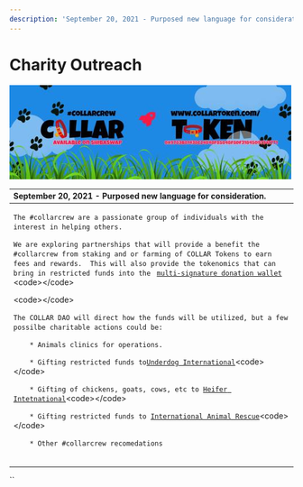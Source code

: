 ```yaml
---
description: 'September 20, 2021 - Purposed new language for consideration.'
---
```


# Charity Outreach

![](../.gitbook/assets/1080x360.jpg)

<table>
  <thead>
    <tr>
      <th style="text-align:left">September 20, 2021 - Purposed new language for consideration.</th>
    </tr>
  </thead>
  <tbody>
    <tr>
      <td style="text-align:left">
        <p><code>The #collarcrew are a passionate group of individuals with the interest in helping others.</code>
        </p>
        <p><code>We are exploring partnerships that will provide a benefit the #collarcrew from staking and or farming of COLLAR Tokens to earn fees and rewards.  This will also provide the tokenomics that can bring in restricted funds into the </code>
          <a
          href="../community/community-engagment/multi-signature-donation-wallet.md"><code>multi-signature donation wallet</code>
            </a>&lt;code&gt;&lt;/code&gt;</p>
        <p>&lt;code&gt;&lt;/code&gt;</p>
        <p><code>The COLLAR DAO will direct how the funds will be utilized, but a few possilbe charitable actions could be:</code>
        </p>
        <p><code>    * Animals clinics for operations.</code>
        </p>
        <p><code>    * Gifting restricted funds to</code><a href="https://www.theunderdog.org/"><code>Underdog International</code></a>&lt;code&gt;&lt;/code&gt;</p>
        <p><code>    * Gifting of chickens, goats, cows, etc to </code><a href="https://www.heifer.org/gift-catalog/animals/index.html?msource=KIK1E21BS0001&amp;gclid=CjwKCAjw7rWKBhAtEiwAJ3CWLJE9fI4Z0VHn51DxQgTlKQgo7rs_6xPU-kRjoLig8QhG6Q2518Bi_BoCDyoQAvD_BwE"><code>Heifer Intetnational</code></a>&lt;code&gt;&lt;/code&gt;</p>
        <p><code>    * Gifting restricted funds to </code><a href="https://www.internationalanimalrescue.org/"><code>International Animal Rescue</code></a>&lt;code&gt;&lt;/code&gt;</p>
        <p><code>    * Other #collarcrew recomedations</code>
        </p>
      </td>
    </tr>
    <tr>
      <td style="text-align:left"></td>
    </tr>
    <tr>
      <td style="text-align:left"></td>
    </tr>
    <tr>
      <td style="text-align:left"></td>
    </tr>
  </tbody>
</table>

\`\`

